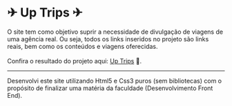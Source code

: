 # ✈ Up Trips ✈ #
O site tem como objetivo suprir a necessidade de divulgação de viagens de uma agência real. Ou seja, todos os links inseridos no projeto são links reais, bem como os conteúdos e viagens oferecidas.
<br><br>
Confira o resultado do projeto aqui: <a href="https://eytorlima.github.io/uptrips/" target="_blank">Up Trips</a> 🔗.

<hr>
Desenvolvi este site utilizando Html5 e Css3 puros (sem bibliotecas) com o propósito de finalizar uma matéria da faculdade (Desenvolvimento Front End).
<br>
